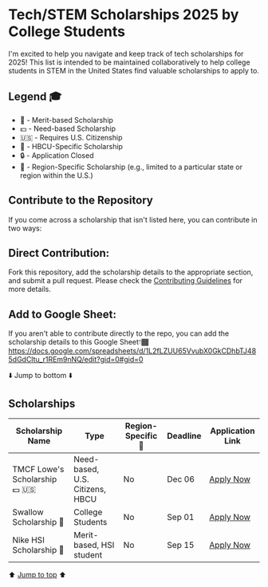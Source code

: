 # Tech/STEM Scholarships 2025 by College Students

I'm excited to help you navigate and keep track of tech scholarships for 2025! This list is intended to be maintained collaboratively to help college students in STEM in the United States find valuable scholarships to apply to.

## Legend 🎓

- 🎯 - Merit-based Scholarship
- 💵 - Need-based Scholarship
- 🇺🇸 - Requires U.S. Citizenship
- 🏫 - HBCU-Specific Scholarship
- 🔒 - Application Closed
- 📍 - Region-Specific Scholarship (e.g., limited to a particular state or region within the U.S.)


## Contribute to the Repository
If you come across a scholarship that isn't listed here, you can contribute in two ways:

## Direct Contribution: 

Fork this repository, add the scholarship details to the appropriate section, and submit a pull request. Please check the [Contributing Guidelines](CONTRIBUTING.md) for more details.

## Add to Google Sheet:
If you aren't able to contribute directly to the repo, you can add the scholarship details to this
Google Sheet👇🏾
https://docs.google.com/spreadsheets/d/1L2fLZUU65VvubX0GkCDhbTJ485dGdCltu_r1REm9nNQ/edit?gid=0#gid=0

⬇️ Jump to bottom ⬇️

## Scholarships

| Scholarship Name                              | Type                       | Region-Specific 📍  | Deadline      | Application Link  |
|-----------------------------------------------|----------------------------|-------------------|---------------|------------------|
| TMCF Lowe's Scholarship 💵 🇺🇸                | Need-based, U.S. Citizens, HBCU | No           | Dec 06        | [Apply Now](https://www.tmcf.org/students-alumni/scholarship/tmcf-lowes-scholarship-3/) |
| Swallow Scholarship 🎯                         | College Students            | No                | Sep 01        | [Apply Now](https://www.linkedin.com/posts/esv261_google-forms-sign-in-activity-7230843194748346368-mMuM?utm_source=share&utm_medium=member_desktop) |
| Nike HSI Scholarship 🎯                        | Merit-based, HSI student    | No                | Sep 15        | [Apply Now](https://nike-hsi-scholarship.hsfts.net/scholarship) 


⬆️ [Jump to top](#) ⬆️
